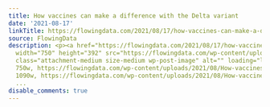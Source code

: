 ```yaml
---
title: How vaccines can make a difference with the Delta variant
date: '2021-08-17'
linkTitle: https://flowingdata.com/2021/08/17/how-vaccines-can-make-a-difference-with-the-delta-variant/
source: FlowingData
description: <p><a href="https://flowingdata.com/2021/08/17/how-vaccines-can-make-a-difference-with-the-delta-variant/"><img
  width="750" height="392" src="https://flowingdata.com/wp-content/uploads/2021/08/How-vaccines-help-e1628879290765-750x392.png"
  class="attachment-medium size-medium wp-post-image" alt="" loading="lazy" srcset="https://flowingdata.com/wp-content/uploads/2021/08/How-vaccines-help-e1628879290765-750x392.png
  750w, https://flowingdata.com/wp-content/uploads/2021/08/How-vaccines-help-e1628879290765-1090x569.png
  1090w, https://flowingdata.com/wp-content/uploads/2021/08/How-vaccines-help-e162
  ...
disable_comments: true
---
```

<p><a href="https://flowingdata.com/2021/08/17/how-vaccines-can-make-a-difference-with-the-delta-variant/"><img width="750" height="392" src="https://flowingdata.com/wp-content/uploads/2021/08/How-vaccines-help-e1628879290765-750x392.png" class="attachment-medium size-medium wp-post-image" alt="" loading="lazy" srcset="https://flowingdata.com/wp-content/uploads/2021/08/How-vaccines-help-e1628879290765-750x392.png 750w, https://flowingdata.com/wp-content/uploads/2021/08/How-vaccines-help-e1628879290765-1090x569.png 1090w, https://flowingdata.com/wp-content/uploads/2021/08/How-vaccines-help-e162 ...